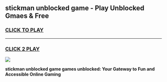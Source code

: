 
## stickman unblocked game - Play Unblocked Gmaes & Free
<h3>
<a href="https://news.freeplayer.one?title=stickman_unblocked_game&ref=16F">CLICK TO PLAY</a></h3>
<hr>

<h3>
<a href="https://news.freeplayer.one?title=stickman_unblocked_game&ref=16F">CLICK 2 PLAY</a>
  
</h3>

<a href="https://news.freeplayer.one?title=stickman_unblocked_game&ref=16F/"><img src="https://clearcache.store/games.png"></a>


**stickman unblocked game games unblocked: Your Gateway to Fun and Accessible Online Gaming**
